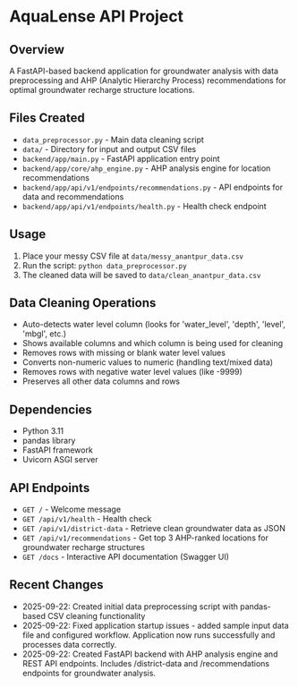 # AquaLense API Project

## Overview
A FastAPI-based backend application for groundwater analysis with data preprocessing and AHP (Analytic Hierarchy Process) recommendations for optimal groundwater recharge structure locations.

## Files Created
- `data_preprocessor.py` - Main data cleaning script
- `data/` - Directory for input and output CSV files
- `backend/app/main.py` - FastAPI application entry point
- `backend/app/core/ahp_engine.py` - AHP analysis engine for location recommendations
- `backend/app/api/v1/endpoints/recommendations.py` - API endpoints for data and recommendations
- `backend/app/api/v1/endpoints/health.py` - Health check endpoint

## Usage
1. Place your messy CSV file at `data/messy_anantpur_data.csv`
2. Run the script: `python data_preprocessor.py`
3. The cleaned data will be saved to `data/clean_anantpur_data.csv`

## Data Cleaning Operations
- Auto-detects water level column (looks for 'water_level', 'depth', 'level', 'mbgl', etc.)
- Shows available columns and which column is being used for cleaning
- Removes rows with missing or blank water level values
- Converts non-numeric values to numeric (handling text/mixed data)
- Removes rows with negative water level values (like -9999)
- Preserves all other data columns and rows

## Dependencies
- Python 3.11
- pandas library
- FastAPI framework
- Uvicorn ASGI server

## API Endpoints
- `GET /` - Welcome message
- `GET /api/v1/health` - Health check
- `GET /api/v1/district-data` - Retrieve clean groundwater data as JSON
- `GET /api/v1/recommendations` - Get top 3 AHP-ranked locations for groundwater recharge structures
- `GET /docs` - Interactive API documentation (Swagger UI)

## Recent Changes
- 2025-09-22: Created initial data preprocessing script with pandas-based CSV cleaning functionality
- 2025-09-22: Fixed application startup issues - added sample input data file and configured workflow. Application now runs successfully and processes data correctly.
- 2025-09-22: Created FastAPI backend with AHP analysis engine and REST API endpoints. Includes /district-data and /recommendations endpoints for groundwater analysis.